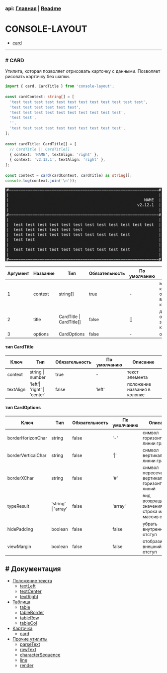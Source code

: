 ### api: [Главная](./../../README.md) | [Readme](./../README-RU.md)

# CONSOLE-LAYOUT

- [card](./CARD-RU.md#card)

---

### # CARD

Утилита, которая позволяет отрисовать карточку с данными. Позволяет рисовать карточку без шапки.

```ts
import { card, CardTitle } from 'console-layout';

const cardContext: string[] = [
  'test test test test test test test test test test test test',
  'test test test test test test',
  'test test test test test test test test test test',
  'test test',
  '',
  'test test test test test test test test test test',
];

const cardTitle: CardTitle[] = [
  // CardTitle || CardTitle[]
  { context: 'NAME', textAlign: 'right' },
  { context: 'v2.12.1', textAlign: 'right' },
];

const context = card(cardContext, cardTitle) as string[];
console.log(context.join('\n'));
```

![demo.png](./../assets/DEMO_CARD.png)

| Аргумент | Название | Тип                      | Обязательность | По умолчанию | Описание                                                   |
| -------- | -------- | ------------------------ | -------------- | ------------ | ---------------------------------------------------------- |
| 1        | context  | string[]                 | true           | -            | массив строк, которые будет отрисовываться внутри карточки |
| 2        | title    | CardTitle \| CardTitle[] | false          | []           | данные для отрисовки заголовка карточки                    |
| 3        | options  | CardOptions              | false          | -            | опции карточки                                             |

#### тип **CardTitle**

| Ключ      | Tип                          | Обязательность | По умолчанию | Описание                     |
| --------- | ---------------------------- | -------------- | ------------ | ---------------------------- |
| context   | string \| number             | true           | -            | текст элемента               |
| textAlign | 'left'\| 'right' \| 'center' | false          | 'left'       | положение названия в колонке |

#### тип **CardOptions**

| Ключ               | Tип                 | Обязательность | По умолчанию | Описание                                               |
| ------------------ | ------------------- | -------------- | ------------ | ------------------------------------------------------ |
| borderHorizonChar  | string              | false          | '-'          | символ горизонтальной линии границы                    |
| borderVerticalChar | string              | false          | '\|'         | символ вертикальной линии границы                      |
| borderXChar        | string              | false          | '#'          | символ пересечения вертикальной и горизонтальной линий |
| typeResult         | 'string' \| 'array' | false          | 'array'      | вид возвращаемого значения: строка или массив строк    |
| hidePadding        | boolean             | false          | false        | убрать внутренний отступ                               |
| viewMargin         | boolean             | false          | false        | отобразить внешний отступ                              |

## # Документация

- [Положение текста](./TEXT-ALIGN-RU.md)
  - [textLeft](./TEXT-ALIGN-RU.md#text-left)
  - [textCenter](./TEXT-ALIGN-RU.md#text-center)
  - [textRight](./TEXT-ALIGN-RU.md#text-right)
- [Таблица](./TABLE-RU.md)
  - [table](./TABLE-RU.md#table)
  - [tableBorder](./TABLE-RU.md#table-border)
  - [tableRow](./TABLE-RU.md#table-row)
  - [tableCol](./TABLE-RU.md#table-col)
- [Карточка](./CARD-RU.md)
  - [card](./CARD-RU.md#card)
- [Прочие утилиты](./OTHER-RU.md)
  - [parseText](./OTHER-RU.md#parse-text)
  - [rowText](./OTHER-RU.md#row-text)
  - [characterSequence](./OTHER-RU.md#character-sequence)
  - [line](./OTHER-RU.md#line)
  - [render](./OTHER-RU.md#render)
